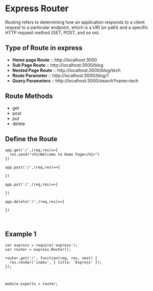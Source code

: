 # Express Router

Routing refers to determining how an application responds to a client request to a particular endpoint, which is a URI (or path) and a specific HTTP request method (GET, POST, and so on).

## Type of Route in express

- **Home page Route** :: http://localhost:3000
- **Sub Page Route** :: http://localhost:3000/blog
- **Nested Page Route** :: http://localhost:3000/blog/tech
- **Route Parameter** :: http://localhost:3000/blog/1
- **Query Parameters** :: http://localhost:3000/search?name=tech

## Route Methods

- get
- post
- put
- delete

## Define the Route

```
app.get('/',(req,res)=>{
  res.send("<h1>Welcome to Home Page</h1>")
})

app.post('/',(req,res)=>{
  
})

app.put('/',(req,res)=>{
  
})

app.delete('/',(req,res)=>{
  
})



```



## Example 1
```
var express = require('express');
var router = express.Router();

router.get('/', function(req, res, next) {
  res.render('index', { title: 'Express' });
});



module.exports = router;
```
